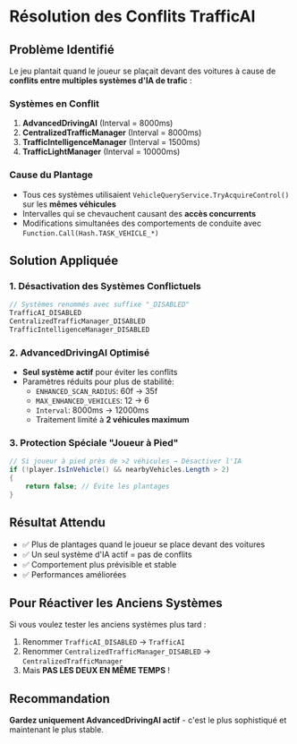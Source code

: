 # Résolution des Conflits TrafficAI

## Problème Identifié
Le jeu plantait quand le joueur se plaçait devant des voitures à cause de **conflits entre multiples systèmes d'IA de trafic** :

### Systèmes en Conflit
1. **AdvancedDrivingAI** (Interval = 8000ms)
2. **CentralizedTrafficManager** (Interval = 8000ms) 
3. **TrafficIntelligenceManager** (Interval = 1500ms)
4. **TrafficLightManager** (Interval = 10000ms)

### Cause du Plantage
- Tous ces systèmes utilisaient `VehicleQueryService.TryAcquireControl()` sur les **mêmes véhicules**
- Intervalles qui se chevauchent causant des **accès concurrents**
- Modifications simultanées des comportements de conduite avec `Function.Call(Hash.TASK_VEHICLE_*)`

## Solution Appliquée

### 1. Désactivation des Systèmes Conflictuels
```csharp
// Systèmes renommés avec suffixe "_DISABLED"
TrafficAI_DISABLED
CentralizedTrafficManager_DISABLED  
TrafficIntelligenceManager_DISABLED
```

### 2. AdvancedDrivingAI Optimisé
- **Seul système actif** pour éviter les conflits
- Paramètres réduits pour plus de stabilité:
  - `ENHANCED_SCAN_RADIUS`: 60f → 35f
  - `MAX_ENHANCED_VEHICLES`: 12 → 6
  - `Interval`: 8000ms → 12000ms
  - Traitement limité à **2 véhicules maximum**

### 3. Protection Spéciale "Joueur à Pied"
```csharp
// Si joueur à pied près de >2 véhicules → Désactiver l'IA
if (!player.IsInVehicle() && nearbyVehicles.Length > 2) 
{
    return false; // Évite les plantages
}
```

## Résultat Attendu
- ✅ Plus de plantages quand le joueur se place devant des voitures
- ✅ Un seul système d'IA actif = pas de conflits
- ✅ Comportement plus prévisible et stable
- ✅ Performances améliorées

## Pour Réactiver les Anciens Systèmes
Si vous voulez tester les anciens systèmes plus tard :
1. Renommer `TrafficAI_DISABLED` → `TrafficAI`
2. Renommer `CentralizedTrafficManager_DISABLED` → `CentralizedTrafficManager`
3. Mais **PAS LES DEUX EN MÊME TEMPS** !

## Recommandation
**Gardez uniquement AdvancedDrivingAI actif** - c'est le plus sophistiqué et maintenant le plus stable. 